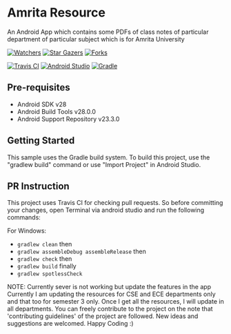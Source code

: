


# Amrita Resource

An Android App which contains some PDFs of class notes of particular department of particular subject which is for Amrita University

[![Watchers](https://img.shields.io/github/watchers/Chromicle/AmritaResource.svg?style=social&label=Watchers&maxAge=2592000)](https://github.com/Chromicle/AmritaResource/watchers/)
[![Star Gazers](https://img.shields.io/github/stars/Chromicle/AmritaResource.svg?style=social&label=Stars&maxAge=2592000)](https://GitHub.com/Chromicle/AmritaResource/stargazers/)
[![Forks](https://img.shields.io/github/forks/Chromicle/AmritaResource.svg?style=social&label=Forks&maxAge=2592000)](https://GitHub.com/Chromicle/AmritaResource/network/members/)

[![Travis CI](https://travis-ci.com/amfoss/TempleApp.svg?branch=master)](https://travis-ci.com/chromicle/AmritaResource)
[![Android Studio](https://img.shields.io/badge/android%20studio-v3.4.1-blue.svg?cacheSeconds=2592000)](https://developer.android.com/studio/)
[![Gradle](https://img.shields.io/badge/gradle-v5.1.1-green.svg?cacheSeconds=2592000)](https://docs.gradle.org/5.1.1/release-notes.html)

Pre-requisites
--------------

- Android SDK v28
- Android Build Tools v28.0.0
- Android Support Repository v23.3.0

Getting Started
---------------

This sample uses the Gradle build system. To build this project, use the
"gradlew build" command or use "Import Project" in Android Studio.


PR Instruction
--------------

This project uses Travis CI for checking pull requests. So before committing your changes, open Terminal via android studio and run the following commands:

For Windows:  
- `gradlew clean` then  
- `gradlew assembleDebug assembleRelease` then  
- `gradlew check` then
- `gradlew build` finally
- `gradlew spotlessCheck`




NOTE: Currently sever is not working but update the features in the app
Currently I am updating the resources for CSE and ECE departments only and that too for semester 3 only. Once I get all the resources, I will update in all departments.
You can freely contribute to the project on the note that 'contributing guidelines' of the project are followed.
New ideas and suggestions are welcomed.
Happy Coding :)
